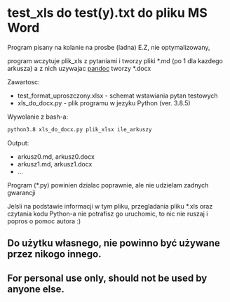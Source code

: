 # test_xls do test(y).txt do pliku MS Word

Program pisany na kolanie na prosbe (ladna) E.Z,
nie optymalizowany,

program wczytuje plik_xls z pytaniami i tworzy pliki *.md
(po 1 dla kazdego arkusza) a z nich uzywajac [pandoc](https://pandoc.org/) tworzy *.docx

Zawartosc:
- test_format_uproszczony.xlsx - schemat wstawiania pytan testowych
- xls_do_docx.py - plik programu w jezyku Python (ver. 3.8.5)


Wywolanie z bash-a:
```bash
python3.8 xls_do_docx.py plik_xlsx ile_arkuszy
```

Output:
- arkusz0.md, arkusz0.docx
- arkusz1.md, arkusz1.docx
- ...

Program (*.py) powinien dzialac poprawnie, ale nie udzielam zadnych gwarancji

Jelsli na podstawie informacji w tym pliku, przegladania pliku *.xls oraz
czytania kodu Python-a nie potrafisz go uruchomic, to nic nie ruszaj i
popros o pomoc autora :)

## Do użytku własnego, nie powinno być używane przez nikogo innego.
## For personal use only, should not be used by anyone else.
